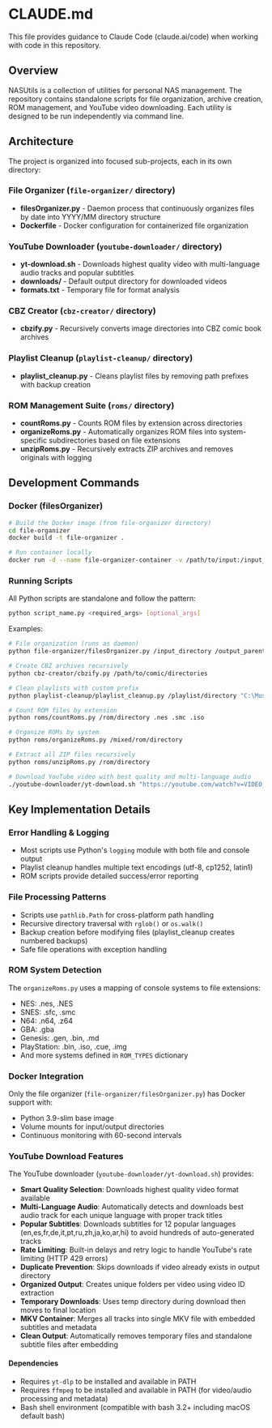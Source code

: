 # CLAUDE.md

This file provides guidance to Claude Code (claude.ai/code) when working with code in this repository.

## Overview

NASUtils is a collection of utilities for personal NAS management. The repository contains standalone scripts for file organization, archive creation, ROM management, and YouTube video downloading. Each utility is designed to be run independently via command line.

## Architecture

The project is organized into focused sub-projects, each in its own directory:

### File Organizer (`file-organizer/` directory)
- **filesOrganizer.py** - Daemon process that continuously organizes files by date into YYYY/MM directory structure
- **Dockerfile** - Docker configuration for containerized file organization

### YouTube Downloader (`youtube-downloader/` directory)
- **yt-download.sh** - Downloads highest quality video with multi-language audio tracks and popular subtitles
- **downloads/** - Default output directory for downloaded videos
- **formats.txt** - Temporary file for format analysis

### CBZ Creator (`cbz-creator/` directory)
- **cbzify.py** - Recursively converts image directories into CBZ comic book archives

### Playlist Cleanup (`playlist-cleanup/` directory)
- **playlist_cleanup.py** - Cleans playlist files by removing path prefixes with backup creation

### ROM Management Suite (`roms/` directory)
- **countRoms.py** - Counts ROM files by extension across directories
- **organizeRoms.py** - Automatically organizes ROM files into system-specific subdirectories based on file extensions
- **unzipRoms.py** - Recursively extracts ZIP archives and removes originals with logging

## Development Commands

### Docker (filesOrganizer)
```sh
# Build the Docker image (from file-organizer directory)
cd file-organizer
docker build -t file-organizer .

# Run container locally
docker run -d --name file-organizer-container -v /path/to/input:/input_directory -v /path/to/output:/output_parent_directory file-organizer
```

### Running Scripts
All Python scripts are standalone and follow the pattern:
```sh
python script_name.py <required_args> [optional_args]
```

Examples:
```sh
# File organization (runs as daemon)
python file-organizer/filesOrganizer.py /input_directory /output_parent_directory

# Create CBZ archives recursively
python cbz-creator/cbzify.py /path/to/comic/directories

# Clean playlists with custom prefix
python playlist-cleanup/playlist_cleanup.py /playlist/directory "C:\Music"

# Count ROM files by extension
python roms/countRoms.py /rom/directory .nes .smc .iso

# Organize ROMs by system
python roms/organizeRoms.py /mixed/rom/directory

# Extract all ZIP files recursively
python roms/unzipRoms.py /rom/directory

# Download YouTube video with best quality and multi-language audio
./youtube-downloader/yt-download.sh "https://youtube.com/watch?v=VIDEO_ID" [output_directory]
```

## Key Implementation Details

### Error Handling & Logging
- Most scripts use Python's `logging` module with both file and console output
- Playlist cleanup handles multiple text encodings (utf-8, cp1252, latin1)
- ROM scripts provide detailed success/error reporting

### File Processing Patterns
- Scripts use `pathlib.Path` for cross-platform path handling
- Recursive directory traversal with `rglob()` or `os.walk()`
- Backup creation before modifying files (playlist_cleanup creates numbered backups)
- Safe file operations with exception handling

### ROM System Detection
The `organizeRoms.py` uses a mapping of console systems to file extensions:
- NES: .nes, .NES
- SNES: .sfc, .smc  
- N64: .n64, .z64
- GBA: .gba
- Genesis: .gen, .bin, .md
- PlayStation: .bin, .iso, .cue, .img
- And more systems defined in `ROM_TYPES` dictionary

### Docker Integration
Only the file organizer (`file-organizer/filesOrganizer.py`) has Docker support with:
- Python 3.9-slim base image
- Volume mounts for input/output directories
- Continuous monitoring with 60-second intervals

### YouTube Download Features
The YouTube downloader (`youtube-downloader/yt-download.sh`) provides:
- **Smart Quality Selection**: Downloads highest quality video format available
- **Multi-Language Audio**: Automatically detects and downloads best audio track for each unique language with proper track titles
- **Popular Subtitles**: Downloads subtitles for 12 popular languages (en,es,fr,de,it,pt,ru,zh,ja,ko,ar,hi) to avoid hundreds of auto-generated tracks
- **Rate Limiting**: Built-in delays and retry logic to handle YouTube's rate limiting (HTTP 429 errors)
- **Duplicate Prevention**: Skips downloads if video already exists in output directory
- **Organized Output**: Creates unique folders per video using video ID extraction
- **Temporary Downloads**: Uses temp directory during download then moves to final location
- **MKV Container**: Merges all tracks into single MKV file with embedded subtitles and metadata
- **Clean Output**: Automatically removes temporary files and standalone subtitle files after embedding

#### Dependencies
- Requires `yt-dlp` to be installed and available in PATH
- Requires `ffmpeg` to be installed and available in PATH (for video/audio processing and metadata)
- Bash shell environment (compatible with bash 3.2+ including macOS default bash)